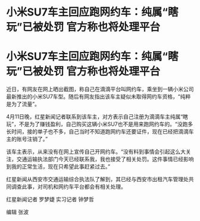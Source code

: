 # 小米SU7车主回应跑网约车：纯属“瞎玩”已被处罚 官方称也将处理平台

# 小米SU7车主回应跑网约车：纯属“瞎玩”已被处罚 官方称也将处理平台

近日，有网友在网上晒出截图，称自己在滴滴平台叫网约车，乘坐到一辆小米公司最新推出的小米SU7车型。随后有网友指出该车主疑似未取得网约车资格，“纯粹是为了流量”。

4月11日晚，红星新闻记者联系到该车主，对方表示自己注册为滴滴车主纯属“瞎玩”，不是为了赚钱盈利，自己购买这辆小米SU7也不是用来跑网约车的。“没跑多长时间，接的单子也不多，自己当时不知道跑网约车还要证件，现在已经把滴滴车主的账号注销了。”

该车主表示，从来没有在网上宣传自己开网约车。“没有料到事情会引起这么大关注，交通运输执法部门今天已经联系我，我也接受了相关处罚。这件事情已经影响到我的正常生活，现在只希望此事赶紧过去。”

红星新闻从西安市交通运输综合执法队了解到，其已经与西安市出租汽车管理处共同调查此事，对司机和网约车平台都会有相关处理。

红星新闻记者 罗梦婕 实习记者 钟梦哲

编辑 张波

